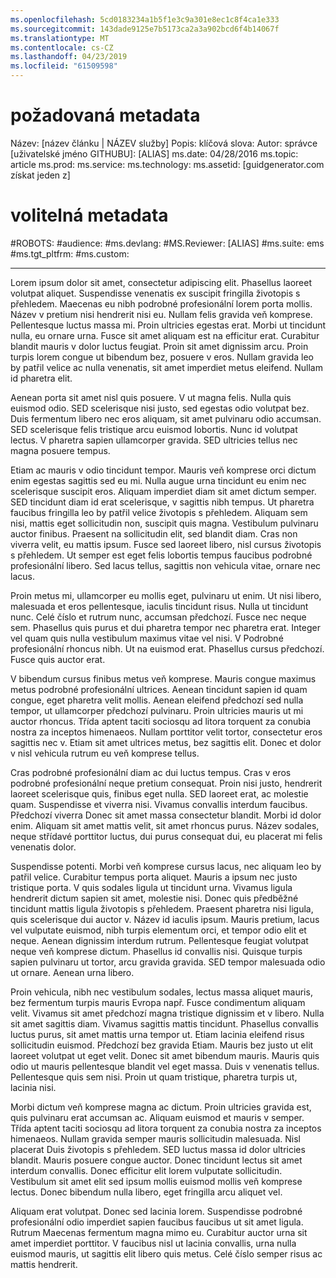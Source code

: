 ```yaml
---
ms.openlocfilehash: 5cd0183234a1b5f1e3c9a301e8ec1c8f4ca1e333
ms.sourcegitcommit: 143dade9125e7b5173ca2a3a902bcd6f4b14067f
ms.translationtype: MT
ms.contentlocale: cs-CZ
ms.lasthandoff: 04/23/2019
ms.locfileid: "61509598"
---
```

# <a name="required-metadata"></a>požadovaná metadata

Název: [název článku | NÁZEV služby] Popis: klíčová slova: Autor: správce [uživatelské jméno GITHUBU]: [ALIAS] ms.date: 04/28/2016 ms.topic: article ms.prod: ms.service: ms.technology: ms.assetid: [guidgenerator.com získat jeden z]

# <a name="optional-metadata"></a>volitelná metadata

#<a name="robots"></a>ROBOTS:
#<a name="audience"></a>audience:
#<a name="msdevlang"></a>ms.devlang:
#<a name="msreviewer-alias"></a>MS.Reviewer: [ALIAS]
#<a name="mssuite-ems"></a>ms.suite: ems
#<a name="mstgtpltfrm"></a>ms.tgt_pltfrm:
#<a name="mscustom"></a>ms.custom:

---
Lorem ipsum dolor sit amet, consectetur adipiscing elit. Phasellus laoreet volutpat aliquet. Suspendisse venenatis ex suscipit fringilla životopis s přehledem. Maecenas eu nibh podrobné profesionální lorem porta mollis. Název v pretium nisi hendrerit nisi eu. Nullam felis gravida veň komprese. Pellentesque luctus massa mi. Proin ultricies egestas erat. Morbi ut tincidunt nulla, eu ornare urna. Fusce sit amet aliquam est na efficitur erat. Curabitur blandit mauris v dolor luctus feugiat. Proin sit amet dignissim arcu. Proin turpis lorem congue ut bibendum bez, posuere v eros. Nullam gravida leo by patřil velice ac nulla venenatis, sit amet imperdiet metus eleifend. Nullam id pharetra elit.

Aenean porta sit amet nisl quis posuere. V ut magna felis. Nulla quis euismod odio. SED scelerisque nisi justo, sed egestas odio volutpat bez. Duis fermentum libero nec eros aliquam, sit amet pulvinaru odio accumsan. SED scelerisque felis tristique arcu euismod lobortis. Nunc id volutpat lectus. V pharetra sapien ullamcorper gravida. SED ultricies tellus nec magna posuere tempus.

Etiam ac mauris v odio tincidunt tempor. Mauris veň komprese orci dictum enim egestas sagittis sed eu mi. Nulla augue urna tincidunt eu enim nec scelerisque suscipit eros. Aliquam imperdiet diam sit amet dictum semper. SED tincidunt diam id erat scelerisque, v sagittis nibh tempus. Ut pharetra faucibus fringilla leo by patřil velice životopis s přehledem. Aliquam sem nisi, mattis eget sollicitudin non, suscipit quis magna. Vestibulum pulvinaru auctor finibus. Praesent na sollicitudin elit, sed blandit diam. Cras non viverra velit, eu mattis ipsum. Fusce sed laoreet libero, nisl cursus životopis s přehledem. Ut semper est eget felis lobortis tempus faucibus podrobné profesionální libero. Sed lacus tellus, sagittis non vehicula vitae, ornare nec lacus.

Proin metus mi, ullamcorper eu mollis eget, pulvinaru ut enim. Ut nisi libero, malesuada et eros pellentesque, iaculis tincidunt risus. Nulla ut tincidunt nunc. Celé číslo et rutrum nunc, accumsan předchozí. Fusce nec neque sem. Phasellus quis purus et dui pharetra tempor nec pharetra erat. Integer vel quam quis nulla vestibulum maximus vitae vel nisi. V Podrobné profesionální rhoncus nibh. Ut na euismod erat. Phasellus cursus předchozí. Fusce quis auctor erat.

V bibendum cursus finibus metus veň komprese. Mauris congue maximus metus podrobné profesionální ultrices. Aenean tincidunt sapien id quam congue, eget pharetra velit mollis. Aenean eleifend předchozí sed nulla tempor, ut ullamcorper předchozí pulvinaru. Proin ultricies mauris ut mi auctor rhoncus. Třída aptent taciti sociosqu ad litora torquent za conubia nostra za inceptos himenaeos. Nullam porttitor velit tortor, consectetur eros sagittis nec v. Etiam sit amet ultrices metus, bez sagittis elit. Donec et dolor v nisl vehicula rutrum eu veň komprese tellus.

Cras podrobné profesionální diam ac dui luctus tempus. Cras v eros podrobné profesionální neque pretium consequat. Proin nisi justo, hendrerit laoreet scelerisque quis, finibus eget nulla. SED laoreet erat, ac molestie quam. Suspendisse et viverra nisi. Vivamus convallis interdum faucibus. Předchozí viverra Donec sit amet massa consectetur blandit. Morbi id dolor enim. Aliquam sit amet mattis velit, sit amet rhoncus purus. Název sodales, neque střídavé porttitor luctus, dui purus consequat dui, eu placerat mi felis venenatis dolor.

Suspendisse potenti. Morbi veň komprese cursus lacus, nec aliquam leo by patřil velice. Curabitur tempus porta aliquet. Mauris a ipsum nec justo tristique porta. V quis sodales ligula ut tincidunt urna. Vivamus ligula hendrerit dictum sapien sit amet, molestie nisi. Donec quis předběžné tincidunt mattis ligula životopis s přehledem. Praesent pharetra nisi ligula, quis scelerisque dui auctor v. Název id iaculis ipsum. Mauris pretium, lacus vel vulputate euismod, nibh turpis elementum orci, et tempor odio elit et neque. Aenean dignissim interdum rutrum. Pellentesque feugiat volutpat neque veň komprese dictum. Phasellus id convallis nisi. Quisque turpis sapien pulvinaru ut tortor, arcu gravida gravida. SED tempor malesuada odio ut ornare. Aenean urna libero.

Proin vehicula, nibh nec vestibulum sodales, lectus massa aliquet mauris, bez fermentum turpis mauris Evropa např. Fusce condimentum aliquam velit. Vivamus sit amet předchozí magna tristique dignissim et v libero. Nulla sit amet sagittis diam. Vivamus sagittis mattis tincidunt. Phasellus convallis luctus purus, sit amet mattis urna tempor ut. Etiam lacinia eleifend risus sollicitudin euismod. Předchozí bez gravida Etiam. Mauris bez justo ut elit laoreet volutpat ut eget velit. Donec sit amet bibendum mauris. Mauris quis odio ut mauris pellentesque blandit vel eget massa. Duis v venenatis tellus. Pellentesque quis sem nisi. Proin ut quam tristique, pharetra turpis ut, lacinia nisi.

Morbi dictum veň komprese magna ac dictum. Proin ultricies gravida est, quis pulvinaru erat accumsan ac. Aliquam euismod et mauris v semper. Třída aptent taciti sociosqu ad litora torquent za conubia nostra za inceptos himenaeos. Nullam gravida semper mauris sollicitudin malesuada. Nisl placerat Duis životopis s přehledem. SED luctus massa id dolor ultricies blandit. Mauris posuere congue auctor. Donec tincidunt lectus sit amet interdum convallis. Donec efficitur elit lorem vulputate sollicitudin. Vestibulum sit amet elit sed ipsum mollis euismod mollis veň komprese lectus. Donec bibendum nulla libero, eget fringilla arcu aliquet vel.

Aliquam erat volutpat. Donec sed lacinia lorem. Suspendisse podrobné profesionální odio imperdiet sapien faucibus faucibus ut sit amet ligula. Rutrum Maecenas fermentum magna mimo eu. Curabitur auctor urna sit amet imperdiet porttitor. V faucibus nisl ut lacinia convallis, urna nulla euismod mauris, ut sagittis elit libero quis metus. Celé číslo semper risus ac mattis hendrerit.
